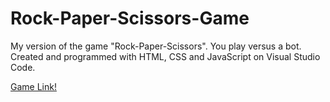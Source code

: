 # Rock-Paper-Scissors-Game
My version of the game "Rock-Paper-Scissors". You play versus a bot. Created and programmed with HTML, CSS and JavaScript on Visual Studio Code.

[Game Link!]()
